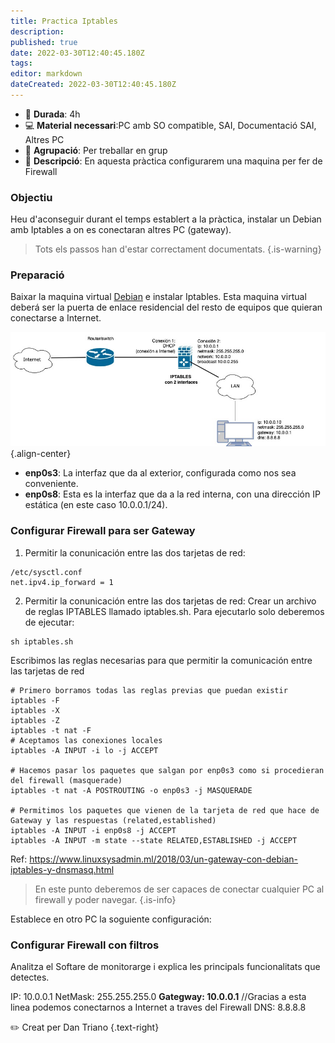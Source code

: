 ```yaml
---
title: Practica Iptables
description: 
published: true
date: 2022-03-30T12:40:45.180Z
tags: 
editor: markdown
dateCreated: 2022-03-30T12:40:45.180Z
---
```




- :calendar: **Durada**: 4h
- :computer: **Material necessari**:PC amb SO compatible, SAI, Documentació SAI, Altres PC
- :busts_in_silhouette: **Agrupació**: Per treballar en grup
- :notebook_with_decorative_cover: **Descripció**: En aquesta pràctica configurarem una maquina per fer de Firewall

### Objectiu
Heu d'aconseguir durant el temps establert a la pràctica, instalar un Debian amb Iptables a on es conectaran altres PC (gateway).

> Tots els passos han d'estar correctament documentats.
> {.is-warning}


### Preparació
Baixar la maquina virtual [Debian](https://drive.google.com/file/d/1RBveHm0YttsZGJkSKW8vVnBHGDQuBKNY/view?usp=sharing) e instalar Iptables. Esta maquina virtual deberá ser la puerta de enlace residencial del resto de equipos que quieran conectarse a Internet.

![firewall.jpg](/informatica/smr/m6/m5/firewall.jpg){.align-center}

- **enp0s3**: La interfaz que da al exterior, configurada como nos sea conveniente.
- **enp0s8**: Esta es la interfaz que da a la red interna, con una dirección IP estática (en este caso 10.0.0.1/24).

### Configurar Firewall para ser Gateway

1. Permitir la conunicación entre las dos tarjetas de red:
```
/etc/sysctl.conf
net.ipv4.ip_forward = 1
```
2. Permitir la conunicación entre las dos tarjetas de red:
Crear un archivo de reglas IPTABLES llamado iptables.sh.
Para ejecutarlo solo deberemos de ejecutar:
```
sh iptables.sh
```

Escribimos las reglas necesarias para que permitir la comunicación entre las tarjetas de red
```
# Primero borramos todas las reglas previas que puedan existir
iptables -F
iptables -X
iptables -Z
iptables -t nat -F
# Aceptamos las conexiones locales
iptables -A INPUT -i lo -j ACCEPT

# Hacemos pasar los paquetes que salgan por enp0s3 como si procedieran del firewall (masquerade)
iptables -t nat -A POSTROUTING -o enp0s3 -j MASQUERADE

# Permitimos los paquetes que vienen de la tarjeta de red que hace de Gateway y las respuestas (related,established)
iptables -A INPUT -i enp0s8 -j ACCEPT
iptables -A INPUT -m state --state RELATED,ESTABLISHED -j ACCEPT
```

Ref:
https://www.linuxsysadmin.ml/2018/03/un-gateway-con-debian-iptables-y-dnsmasq.html

> En este punto deberemos de ser capaces de conectar cualquier PC al firewall y poder navegar.
{.is-info}

Establece en otro PC la soguiente configuración:


### Configurar Firewall con filtros

Analitza el Softare de monitorarge i explica les principals funcionalitats que detectes.

IP: 10.0.0.1
NetMask: 255.255.255.0
**Gategway: 10.0.0.1**  //Gracias a esta linea podemos conectarnos a Internet a traves del Firewall
DNS: 8.8.8.8

:pencil2: Creat per Dan Triano {.text-right}